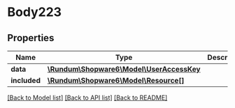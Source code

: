 # Body223

## Properties
Name | Type | Description | Notes
------------ | ------------- | ------------- | -------------
**data** | [**\Rundum\Shopware6\Model\UserAccessKey**](UserAccessKey.md) |  | [optional] 
**included** | [**\Rundum\Shopware6\Model\Resource[]**](Resource.md) |  | [optional] 

[[Back to Model list]](../../README.md#documentation-for-models) [[Back to API list]](../../README.md#documentation-for-api-endpoints) [[Back to README]](../../README.md)

